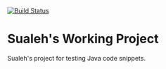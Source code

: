 [![Build Status](https://travis-ci.org/sualeh/_working.svg?branch=master)](https://travis-ci.org/sualeh/_working)

# Sualeh's Working Project

Sualeh's project for testing Java code snippets.
